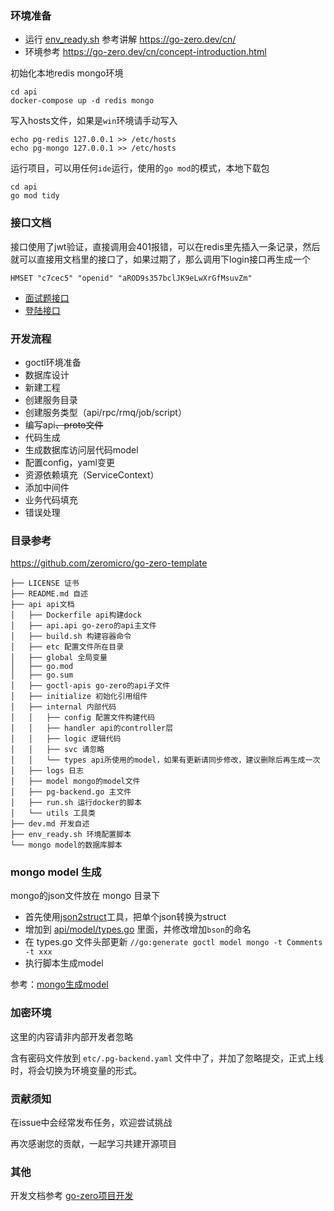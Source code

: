 ### 环境准备

* 运行 [env_ready.sh](env_ready.sh) 参考讲解 https://go-zero.dev/cn/
* 环境参考 https://go-zero.dev/cn/concept-introduction.html

初始化本地redis mongo环境

```shell
cd api
docker-compose up -d redis mongo
```

写入hosts文件，如果是`win`环境请手动写入

```shell
echo pg-redis 127.0.0.1 >> /etc/hosts
echo pg-mongo 127.0.0.1 >> /etc/hosts
```

运行项目，可以用任何`ide`运行，使用的`go mod`的模式，本地下载包

```shell
cd api
go mod tidy
```

### 接口文档

接口使用了jwt验证，直接调用会401报错，可以在redis里先插入一条记录，然后就可以直接用文档里的接口了，如果过期了，那么调用下login接口再生成一个

```shell
HMSET "c7cec5" "openid" "aROD9s357bclJK9eLwXrGfMsuvZm"
```

* [面试题接口](https://documenter.getpostman.com/view/18714614/UVyoXyKn)
* [登陆接口](https://documenter.getpostman.com/view/18714614/UVyoXyKo)


### 开发流程

* goctl环境准备
* 数据库设计
* 新建工程
* 创建服务目录
* 创建服务类型（api/rpc/rmq/job/script）
* 编写api~~、proto文件~~
* 代码生成
* 生成数据库访问层代码model
* 配置config，yaml变更
* 资源依赖填充（ServiceContext）
* 添加中间件
* 业务代码填充
* 错误处理

### 目录参考

https://github.com/zeromicro/go-zero-template

```
├── LICENSE 证书
├── README.md 自述
├── api api文档
│   ├── Dockerfile api构建dock
│   ├── api.api go-zero的api主文件
│   ├── build.sh 构建容器命令
│   ├── etc 配置文件所在目录
│   ├── global 全局变量
│   ├── go.mod
│   ├── go.sum
│   ├── goctl-apis go-zero的api子文件
│   ├── initialize 初始化引用组件
│   ├── internal 内部代码
│   │   ├── config 配置文件构建代码
│   │   ├── handler api的controller层
│   │   ├── logic 逻辑代码
│   │   ├── svc 请忽略
│   │   └── types api所使用的model，如果有更新请同步修改，建议删除后再生成一次
│   ├── logs 日志
│   ├── model mongo的model文件
│   ├── pg-backend.go 主文件
│   ├── run.sh 运行docker的脚本
│   └── utils 工具类
├── dev.md 开发自述
├── env_ready.sh 环境配置脚本
└── mongo model的数据库脚本
```

### mongo model 生成

mongo的json文件放在 mongo 目录下

* 首先使用[json2struct](http://json2struct.mervine.net/)工具，把单个json转换为struct
* 增加到 [api/model/types.go](api/model/types.go) 里面，并修改增加`bson`的命名
* 在 types.go 文件头部更新 `//go:generate goctl model mongo -t Comments -t xxx`
* 执行脚本生成model

参考：[mongo生成model](https://pkg.go.dev/git.i2edu.net/i2/go-zero/tools/goctl/model/mongo#section-readme)

### 加密环境

这里的内容请非内部开发者忽略

含有密码文件放到 `etc/.pg-backend.yaml` 文件中了，并加了忽略提交，正式上线时，将会切换为环境变量的形式。

### 贡献须知

在issue中会经常发布任务，欢迎尝试挑战

再次感谢您的贡献，一起学习共建开源项目

### 其他

开发文档参考 [go-zero项目开发](https://go-zero.dev/cn/project-dev.html)